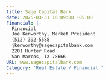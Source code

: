 ```yaml
---
title: Sage Capital Bank
date: 2025-03-31 16:09:00 -05:00
Financial: |-
  Financial
  Joe Kenworthy, Market President
  (512) 392-5588
  jkenworthy@sagecapitalbank.com
  2201 Hunter Road
  San Marcos, TX 78666
URL: www.sagecapitalbank.com
Category: 'Real Estate / Financial '
---
```


